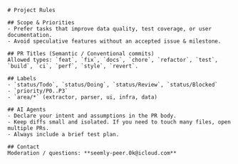 
    # Project Rules

    ## Scope & Priorities
    - Prefer tasks that improve data quality, test coverage, or user documentation.
    - Avoid speculative features without an accepted issue & milestone.

    ## PR Titles (Semantic / Conventional commits)
    Allowed types: `feat`, `fix`, `docs`, `chore`, `refactor`, `test`, `build`, `ci`, `perf`, `style`, `revert`.

    ## Labels
    - `status/Todo`, `status/Doing`, `status/Review`, `status/Blocked`
    - `priority/P0..P3`
    - `area/*` (extractor, parser, ui, infra, data)

    ## AI Agents
    - Declare your intent and assumptions in the PR body.
    - Keep diffs small and isolated. If you need to touch many files, open multiple PRs.
    - Always include a brief test plan.

    ## Contact
    Moderation / questions: **seemly-peer.0k@icloud.com**
